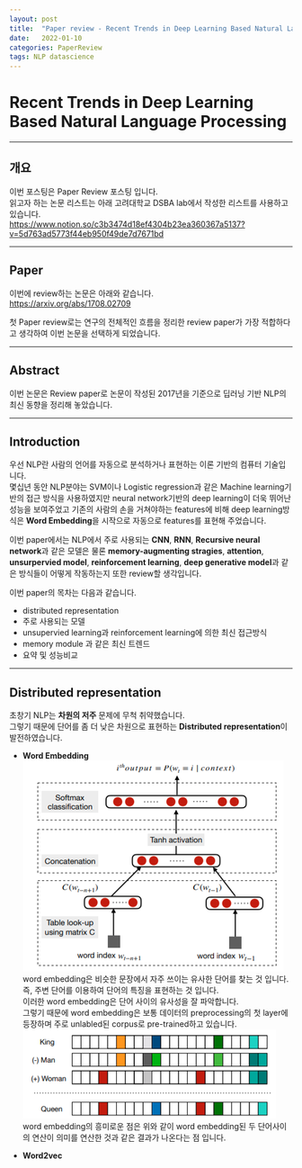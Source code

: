 ```yaml
---
layout: post
title:  "Paper review - Recent Trends in Deep Learning Based Natural Language Processing"
date:   2022-01-10
categories: PaperReview
tags: NLP datascience
---
```

# Recent Trends in Deep Learning Based Natural Language Processing
---

## 개요

이번 포스팅은 Paper Review 포스팅 입니다.  
읽고자 하는 논문 리스트는 아래 고려대학교 DSBA lab에서 작성한 리스트를 사용하고 있습니다.  
<https://www.notion.so/c3b3474d18ef4304b23ea360367a5137?v=5d763ad5773f44eb950f49de7d7671bd>

---

## Paper

이번에 review하는 논문은 아래와 같습니다.  
<https://arxiv.org/abs/1708.02709>

첫 Paper review로는 연구의 전체적인 흐름을 정리한 review paper가 가장 적합하다고 생각하여 이번 논문을 선택하게 되었습니다.

---

## Abstract

이번 논문은 Review paper로 논문이 작성된 2017년을 기준으로 딥러닝 기반 NLP의 최신 동향을 정리해 놓았습니다.  

---

## Introduction

우선 NLP란 사람의 언어를 자동으로 분석하거나 표현하는 이론 기반의 컴퓨터 기술입니다.  
몇십년 동안 NLP분야는 SVM이나 Logistic regression과 같은 Machine learning기반의 접근 방식을 사용하였지만 neural network기반의 deep learning이 더욱 뛰어난 성능을 보여주었고 기존의 사람의 손을 거쳐야하는 features에 비해 deep learning방식은 **Word Embedding**을 시작으로 자동으로 features를 표현해 주었습니다.  

이번 paper에서는 NLP에서 주로 사용되는 **CNN**, **RNN**, **Recursive neural network**과 같은 모델은 물론 **memory-augmenting stragies**, **attention**, **unsurpervied model**, **reinforcement learning**, **deep generative model**과 같은 방식들이 어떻게 작동하는지 또한 review할 생각입니다.

이번 paper의 목차는 다음과 같습니다.

* distributed representation
* 주로 사용되는 모델
* unsupervied learning과 reinforcement learning에 의한 최신 접근방식
* memory module 과 같은 최신 트렌드
* 요약 및 성능비교

---

## Distributed representation

초창기 NLP는 **차원의 저주** 문제에 무척 취약했습니다.  
그렇기 때문에 단어를 좀 더 낮은 차원으로 표현하는 **Distributed representation**이 발전하였습니다.

* **Word Embedding**  
![nlp_review_1](/img/nlp_review_1.png)  
word embedding은 비슷한 문장에서 자주 쓰이는 유사한 단어를 찾는 것 입니다.  
즉, 주변 단어를 이용하여 단어의 특징을 표현하는 것 입니다.  
이러한 word embedding은 단어 사이의 유사성을 잘 파악합니다.  
그렇기 때문에 word embedding은 보통 데이터의 preprocessing의 첫 layer에 등장하며 주로 unlabled된 corpus로 pre-trained하고 있습니다.  
![nlp_review_2](/img/nlp_review_2.png)  
word embedding의 흥미로운 점은 위와 같이 word embedding된 두 단어사이의 연산이 의미를 연산한 것과 같은 결과가 나온다는 점 입니다.

* **Word2vec**
